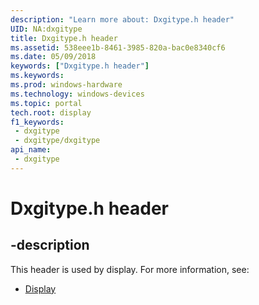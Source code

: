 ```yaml
---
description: "Learn more about: Dxgitype.h header"
UID: NA:dxgitype
title: Dxgitype.h header
ms.assetid: 538eee1b-8461-3985-820a-bac0e8340cf6
ms.date: 05/09/2018
keywords: ["Dxgitype.h header"]
ms.keywords: 
ms.prod: windows-hardware
ms.technology: windows-devices
ms.topic: portal
tech.root: display
f1_keywords:
 - dxgitype
 - dxgitype/dxgitype
api_name:
 - dxgitype
---
```


# Dxgitype.h header


## -description

This header is used by display. For more information, see:

- [Display](../_display/index.md)

